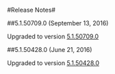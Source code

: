 #Release Notes#

##5.1.50709.0 (September 13, 2016)

Upgraded to version [5.1.50709.0](https://www.microsoft.com/getsilverlight/locale/en-us/html/Microsoft%20Silverlight%20Release%20History.htm#SL_5_1_50709)

##5.1.50428.0 (June 21, 2016)

Upgraded to version [5.1.50428.0](https://www.microsoft.com/getsilverlight/locale/en-us/html/Microsoft%20Silverlight%20Release%20History.htm#SL_5_1_50428)
